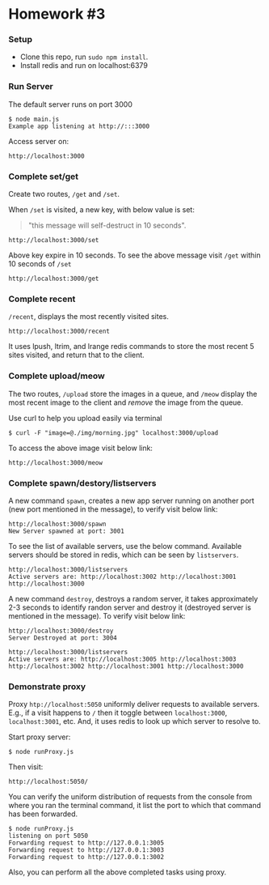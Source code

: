 Homework #3
=========================

### Setup

* Clone this repo, run `sudo npm install`.
* Install redis and run on localhost:6379

### Run Server
The default server runs on port 3000

	$ node main.js
    Example app listening at http://:::3000
   
Access server on:

	http://localhost:3000

### Complete set/get

Create two routes, `/get` and `/set`.

When `/set` is visited, a new key, with below value is set:
> "this message will self-destruct in 10 seconds".
> 
	http://localhost:3000/set

Above key expire in 10 seconds. To see the above message visit `/get` within 10 seconds of `/set`

	http://localhost:3000/get


### Complete recent

`/recent`, displays the most recently visited sites.

	http://localhost:3000/recent

It uses lpush, ltrim, and lrange redis commands to store the most recent 5 sites visited, and return that to the client.


### Complete upload/meow

The two routes, `/upload` store the images in a queue, and `/meow` display the most recent image to the client and *remove* the image from the queue.
 
Use curl to help you upload easily via terminal

	$ curl -F "image=@./img/morning.jpg" localhost:3000/upload

To access the above image visit below link:

	http://localhost:3000/meow
    
### Complete spawn/destory/listservers

A new command `spawn`, creates a new app server running on another port (new port mentioned in the message), to verify visit below link:

	http://localhost:3000/spawn
  	New Server spawned at port: 3001

To see the list of available servers, use the below command. Available servers should be stored in redis, which can be seen by `listservers`.

	http://localhost:3000/listservers
    Active servers are: http://localhost:3002 http://localhost:3001 http://localhost:3000

A new command `destroy`, destroys a random server, it takes approximately 2-3 seconds to identify randon server and destroy it (destroyed server is mentioned in the message). To verify visit below link:

	http://localhost:3000/destroy
    Server Destroyed at port: 3004
    
    http://localhost:3000/listservers
    Active servers are: http://localhost:3005 http://localhost:3003 http://localhost:3002 http://localhost:3001 http://localhost:3000

### Demonstrate proxy
Proxy `htp://localhost:5050` uniformly deliver requests to available servers. E.g., if a visit happens to `/` then it toggle between `localhost:3000`, `localhost:3001`, etc.  And, it uses redis to look up which server to resolve to.

Start proxy server:

	$ node runProxy.js

Then visit:

	http://localhost:5050/
    
You can verify the uniform distribution of requests from the console from where you ran the terminal command, it list the port to which that command has been forwarded.

	$ node runProxy.js 
	listening on port 5050
	Forwarding request to http://127.0.0.1:3005
	Forwarding request to http://127.0.0.1:3003
	Forwarding request to http://127.0.0.1:3002

Also, you can perform all the above completed tasks using proxy.
